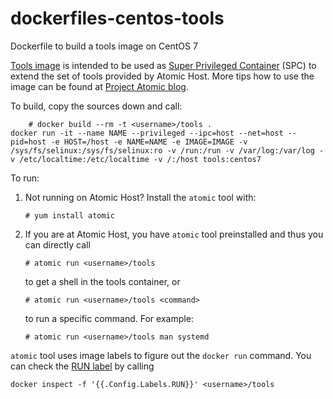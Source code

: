 dockerfiles-centos-tools
========================

Dockerfile to build a tools image on CentOS 7

[Tools image](http://developerblog.redhat.com/2015/03/11/introducing-the-rhel-container-for-rhel-atomic-host/) is intended to be used as [Super Privileged Container](http://developerblog.redhat.com/2014/11/06/introducing-a-super-privileged-container-concept/) (SPC) to extend the set of tools provided by Atomic Host. More tips how to use the image can be found at [Project Atomic blog](http://www.projectatomic.io/blog/2015/09/introducing-the-fedora-tools-image-for-fedora-atomic-host/).

To build, copy the sources down and call:


```
    # docker build --rm -t <username>/tools .
docker run -it --name NAME --privileged --ipc=host --net=host --pid=host -e HOST=/host -e NAME=NAME -e IMAGE=IMAGE -v /sys/fs/selinux:/sys/fs/selinux:ro -v /run:/run -v /var/log:/var/log -v /etc/localtime:/etc/localtime -v /:/host tools:centos7 
```

To run:

1. Not running on Atomic Host? Install the `atomic` tool with:
   ```
   # yum install atomic
   ```
2. If you are at Atomic Host, you have `atomic` tool preinstalled and thus you can directly call

   ```
   # atomic run <username>/tools
   ```

   to get a shell in the tools container, or

   ```
   # atomic run <username>/tools <command>
   ```

   to run a specific command. For example:

   ```
   # atomic run <username>/tools man systemd
   ```

`atomic` tool uses image labels to figure out the `docker run` command. You can check the [RUN label](https://github.com/projectatomic/atomic/blob/master/docs/atomic-run.1.md) by calling

```
docker inspect -f '{{.Config.Labels.RUN}}' <username>/tools
```
